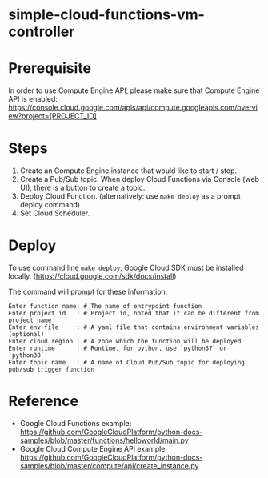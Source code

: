 # simple-cloud-functions-vm-controller

# Prerequisite
In order to use Compute Engine API, please make sure that Compute Engine API is enabled:
https://console.cloud.google.com/apis/api/compute.googleapis.com/overview?project=[PROJECT_ID]

# Steps
1. Create an Compute Engine instance that would like to start / stop.
2. Create a Pub/Sub topic. When deploy Cloud Functions via Console (web UI), there is a button to create a topic.
3. Deploy Cloud Function. (alternatively: use `make deploy` as a prompt deploy command)
4. Set Cloud Scheduler.

# Deploy
To use command line `make deploy`, Google Cloud SDK must be installed locally. (https://cloud.google.com/sdk/docs/install)

The command will prompt for these information:
```
Enter function name: # The name of entrypoint function
Enter project id   : # Project id, noted that it can be different from project name
Enter env file     : # A yaml file that contains environment variables (optional)
Enter cloud region : # A zone which the function will be deployed 
Enter runtime      : # Runtime, for python, use `python37` or `python38`
Enter topic name   : # A name of Cloud Pub/Sub topic for deploying pub/sub trigger function
```

# Reference
- Google Cloud Functions example: https://github.com/GoogleCloudPlatform/python-docs-samples/blob/master/functions/helloworld/main.py
- Google Cloud Compute Engine API example: https://github.com/GoogleCloudPlatform/python-docs-samples/blob/master/compute/api/create_instance.py
